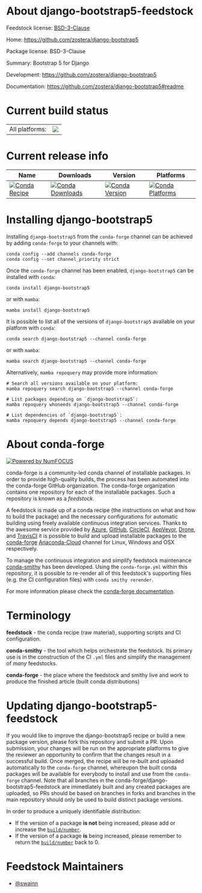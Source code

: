 About django-bootstrap5-feedstock
=================================

Feedstock license: [BSD-3-Clause](https://github.com/conda-forge/django-bootstrap5-feedstock/blob/main/LICENSE.txt)

Home: https://github.com/zostera/django-bootstrap5

Package license: BSD-3-Clause

Summary: Bootstrap 5 for Django

Development: https://github.com/zostera/django-bootstrap5

Documentation: https://github.com/zostera/django-bootstrap5#readme

Current build status
====================


<table><tr><td>All platforms:</td>
    <td>
      <a href="https://dev.azure.com/conda-forge/feedstock-builds/_build/latest?definitionId=14807&branchName=main">
        <img src="https://dev.azure.com/conda-forge/feedstock-builds/_apis/build/status/django-bootstrap5-feedstock?branchName=main">
      </a>
    </td>
  </tr>
</table>

Current release info
====================

| Name | Downloads | Version | Platforms |
| --- | --- | --- | --- |
| [![Conda Recipe](https://img.shields.io/badge/recipe-django--bootstrap5-green.svg)](https://anaconda.org/conda-forge/django-bootstrap5) | [![Conda Downloads](https://img.shields.io/conda/dn/conda-forge/django-bootstrap5.svg)](https://anaconda.org/conda-forge/django-bootstrap5) | [![Conda Version](https://img.shields.io/conda/vn/conda-forge/django-bootstrap5.svg)](https://anaconda.org/conda-forge/django-bootstrap5) | [![Conda Platforms](https://img.shields.io/conda/pn/conda-forge/django-bootstrap5.svg)](https://anaconda.org/conda-forge/django-bootstrap5) |

Installing django-bootstrap5
============================

Installing `django-bootstrap5` from the `conda-forge` channel can be achieved by adding `conda-forge` to your channels with:

```
conda config --add channels conda-forge
conda config --set channel_priority strict
```

Once the `conda-forge` channel has been enabled, `django-bootstrap5` can be installed with `conda`:

```
conda install django-bootstrap5
```

or with `mamba`:

```
mamba install django-bootstrap5
```

It is possible to list all of the versions of `django-bootstrap5` available on your platform with `conda`:

```
conda search django-bootstrap5 --channel conda-forge
```

or with `mamba`:

```
mamba search django-bootstrap5 --channel conda-forge
```

Alternatively, `mamba repoquery` may provide more information:

```
# Search all versions available on your platform:
mamba repoquery search django-bootstrap5 --channel conda-forge

# List packages depending on `django-bootstrap5`:
mamba repoquery whoneeds django-bootstrap5 --channel conda-forge

# List dependencies of `django-bootstrap5`:
mamba repoquery depends django-bootstrap5 --channel conda-forge
```


About conda-forge
=================

[![Powered by
NumFOCUS](https://img.shields.io/badge/powered%20by-NumFOCUS-orange.svg?style=flat&colorA=E1523D&colorB=007D8A)](https://numfocus.org)

conda-forge is a community-led conda channel of installable packages.
In order to provide high-quality builds, the process has been automated into the
conda-forge GitHub organization. The conda-forge organization contains one repository
for each of the installable packages. Such a repository is known as a *feedstock*.

A feedstock is made up of a conda recipe (the instructions on what and how to build
the package) and the necessary configurations for automatic building using freely
available continuous integration services. Thanks to the awesome service provided by
[Azure](https://azure.microsoft.com/en-us/services/devops/), [GitHub](https://github.com/),
[CircleCI](https://circleci.com/), [AppVeyor](https://www.appveyor.com/),
[Drone](https://cloud.drone.io/welcome), and [TravisCI](https://travis-ci.com/)
it is possible to build and upload installable packages to the
[conda-forge](https://anaconda.org/conda-forge) [Anaconda-Cloud](https://anaconda.org/)
channel for Linux, Windows and OSX respectively.

To manage the continuous integration and simplify feedstock maintenance
[conda-smithy](https://github.com/conda-forge/conda-smithy) has been developed.
Using the ``conda-forge.yml`` within this repository, it is possible to re-render all of
this feedstock's supporting files (e.g. the CI configuration files) with ``conda smithy rerender``.

For more information please check the [conda-forge documentation](https://conda-forge.org/docs/).

Terminology
===========

**feedstock** - the conda recipe (raw material), supporting scripts and CI configuration.

**conda-smithy** - the tool which helps orchestrate the feedstock.
                   Its primary use is in the construction of the CI ``.yml`` files
                   and simplify the management of *many* feedstocks.

**conda-forge** - the place where the feedstock and smithy live and work to
                  produce the finished article (built conda distributions)


Updating django-bootstrap5-feedstock
====================================

If you would like to improve the django-bootstrap5 recipe or build a new
package version, please fork this repository and submit a PR. Upon submission,
your changes will be run on the appropriate platforms to give the reviewer an
opportunity to confirm that the changes result in a successful build. Once
merged, the recipe will be re-built and uploaded automatically to the
`conda-forge` channel, whereupon the built conda packages will be available for
everybody to install and use from the `conda-forge` channel.
Note that all branches in the conda-forge/django-bootstrap5-feedstock are
immediately built and any created packages are uploaded, so PRs should be based
on branches in forks and branches in the main repository should only be used to
build distinct package versions.

In order to produce a uniquely identifiable distribution:
 * If the version of a package **is not** being increased, please add or increase
   the [``build/number``](https://docs.conda.io/projects/conda-build/en/latest/resources/define-metadata.html#build-number-and-string).
 * If the version of a package **is** being increased, please remember to return
   the [``build/number``](https://docs.conda.io/projects/conda-build/en/latest/resources/define-metadata.html#build-number-and-string)
   back to 0.

Feedstock Maintainers
=====================

* [@swainn](https://github.com/swainn/)

